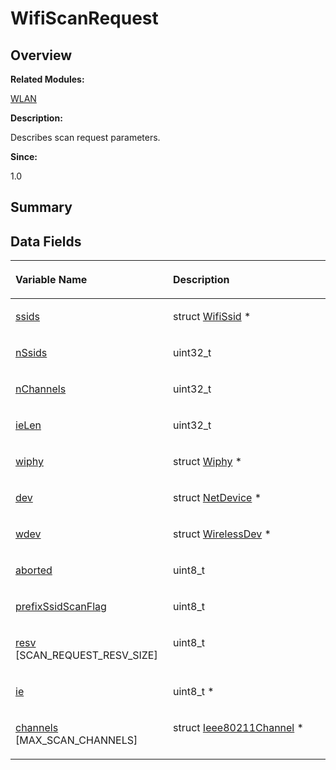 # WifiScanRequest<a name="EN-US_TOPIC_0000001055358150"></a>

## **Overview**<a name="section1909399662093537"></a>

**Related Modules:**

[WLAN](wlan.md)

**Description:**

Describes scan request parameters. 

**Since:**

1.0

## **Summary**<a name="section159153441093537"></a>

## Data Fields<a name="pub-attribs"></a>

<a name="table1786976054093537"></a>
<table><thead align="left"><tr id="row116437298093537"><th class="cellrowborder" valign="top" width="50%" id="mcps1.1.3.1.1"><p id="p992170511093537"><a name="p992170511093537"></a><a name="p992170511093537"></a>Variable Name</p>
</th>
<th class="cellrowborder" valign="top" width="50%" id="mcps1.1.3.1.2"><p id="p1230596905093537"><a name="p1230596905093537"></a><a name="p1230596905093537"></a>Description</p>
</th>
</tr>
</thead>
<tbody><tr id="row964028294093537"><td class="cellrowborder" valign="top" width="50%" headers="mcps1.1.3.1.1 "><p id="p206734648093537"><a name="p206734648093537"></a><a name="p206734648093537"></a><a href="wlan.md#ga761056fae3d79073bbc33ad3f00a7319">ssids</a></p>
</td>
<td class="cellrowborder" valign="top" width="50%" headers="mcps1.1.3.1.2 "><p id="p1469755413093537"><a name="p1469755413093537"></a><a name="p1469755413093537"></a>struct <a href="wifissid.md">WifiSsid</a> * </p>
</td>
</tr>
<tr id="row1475595341093537"><td class="cellrowborder" valign="top" width="50%" headers="mcps1.1.3.1.1 "><p id="p1668111704093537"><a name="p1668111704093537"></a><a name="p1668111704093537"></a><a href="wlan.md#gaf7bf0f80492f28c7c285f8023505bb8e">nSsids</a></p>
</td>
<td class="cellrowborder" valign="top" width="50%" headers="mcps1.1.3.1.2 "><p id="p831768643093537"><a name="p831768643093537"></a><a name="p831768643093537"></a>uint32_t </p>
</td>
</tr>
<tr id="row961045682093537"><td class="cellrowborder" valign="top" width="50%" headers="mcps1.1.3.1.1 "><p id="p1079063445093537"><a name="p1079063445093537"></a><a name="p1079063445093537"></a><a href="wlan.md#ga3150e4a25b1800ee713e08fbf9077116">nChannels</a></p>
</td>
<td class="cellrowborder" valign="top" width="50%" headers="mcps1.1.3.1.2 "><p id="p34899903093537"><a name="p34899903093537"></a><a name="p34899903093537"></a>uint32_t </p>
</td>
</tr>
<tr id="row1143510312093537"><td class="cellrowborder" valign="top" width="50%" headers="mcps1.1.3.1.1 "><p id="p800902216093537"><a name="p800902216093537"></a><a name="p800902216093537"></a><a href="wlan.md#gaa26674156ac0814fbc1f45b8e11b7b9f">ieLen</a></p>
</td>
<td class="cellrowborder" valign="top" width="50%" headers="mcps1.1.3.1.2 "><p id="p1712148920093537"><a name="p1712148920093537"></a><a name="p1712148920093537"></a>uint32_t </p>
</td>
</tr>
<tr id="row1822134606093537"><td class="cellrowborder" valign="top" width="50%" headers="mcps1.1.3.1.1 "><p id="p524701564093537"><a name="p524701564093537"></a><a name="p524701564093537"></a><a href="wlan.md#ga43dd029f6f34ccb0255e519aded47478">wiphy</a></p>
</td>
<td class="cellrowborder" valign="top" width="50%" headers="mcps1.1.3.1.2 "><p id="p2125583310093537"><a name="p2125583310093537"></a><a name="p2125583310093537"></a>struct <a href="wiphy.md">Wiphy</a> * </p>
</td>
</tr>
<tr id="row923155366093537"><td class="cellrowborder" valign="top" width="50%" headers="mcps1.1.3.1.1 "><p id="p1978477402093537"><a name="p1978477402093537"></a><a name="p1978477402093537"></a><a href="wlan.md#gada8e463843d9e5fef133d41fd745dc42">dev</a></p>
</td>
<td class="cellrowborder" valign="top" width="50%" headers="mcps1.1.3.1.2 "><p id="p766046444093537"><a name="p766046444093537"></a><a name="p766046444093537"></a>struct <a href="netdevice.md">NetDevice</a> * </p>
</td>
</tr>
<tr id="row1722871975093537"><td class="cellrowborder" valign="top" width="50%" headers="mcps1.1.3.1.1 "><p id="p777261357093537"><a name="p777261357093537"></a><a name="p777261357093537"></a><a href="wlan.md#ga09f1cdfc6c524ca96aed6b1894baa720">wdev</a></p>
</td>
<td class="cellrowborder" valign="top" width="50%" headers="mcps1.1.3.1.2 "><p id="p1876813720093537"><a name="p1876813720093537"></a><a name="p1876813720093537"></a>struct <a href="wirelessdev.md">WirelessDev</a> * </p>
</td>
</tr>
<tr id="row2086265524093537"><td class="cellrowborder" valign="top" width="50%" headers="mcps1.1.3.1.1 "><p id="p2040654393093537"><a name="p2040654393093537"></a><a name="p2040654393093537"></a><a href="wlan.md#ga32ea10f832c5a03971033d5f44f3ef6c">aborted</a></p>
</td>
<td class="cellrowborder" valign="top" width="50%" headers="mcps1.1.3.1.2 "><p id="p1692885300093537"><a name="p1692885300093537"></a><a name="p1692885300093537"></a>uint8_t </p>
</td>
</tr>
<tr id="row791048291093537"><td class="cellrowborder" valign="top" width="50%" headers="mcps1.1.3.1.1 "><p id="p1868701602093537"><a name="p1868701602093537"></a><a name="p1868701602093537"></a><a href="wlan.md#ga5b6c8df255d62a73114aad42c1e4868d">prefixSsidScanFlag</a></p>
</td>
<td class="cellrowborder" valign="top" width="50%" headers="mcps1.1.3.1.2 "><p id="p808997078093537"><a name="p808997078093537"></a><a name="p808997078093537"></a>uint8_t </p>
</td>
</tr>
<tr id="row1648447297093537"><td class="cellrowborder" valign="top" width="50%" headers="mcps1.1.3.1.1 "><p id="p428924301093537"><a name="p428924301093537"></a><a name="p428924301093537"></a><a href="wlan.md#ga9bb2fd298749eab513163e3a7a2b03ee">resv</a> [SCAN_REQUEST_RESV_SIZE]</p>
</td>
<td class="cellrowborder" valign="top" width="50%" headers="mcps1.1.3.1.2 "><p id="p708250669093537"><a name="p708250669093537"></a><a name="p708250669093537"></a>uint8_t </p>
</td>
</tr>
<tr id="row207093620093537"><td class="cellrowborder" valign="top" width="50%" headers="mcps1.1.3.1.1 "><p id="p828876280093537"><a name="p828876280093537"></a><a name="p828876280093537"></a><a href="wlan.md#ga92b16a60570fd1d28b948ee43f9b0124">ie</a></p>
</td>
<td class="cellrowborder" valign="top" width="50%" headers="mcps1.1.3.1.2 "><p id="p649732436093537"><a name="p649732436093537"></a><a name="p649732436093537"></a>uint8_t * </p>
</td>
</tr>
<tr id="row1792428381093537"><td class="cellrowborder" valign="top" width="50%" headers="mcps1.1.3.1.1 "><p id="p1207527658093537"><a name="p1207527658093537"></a><a name="p1207527658093537"></a><a href="wlan.md#gaabb5ffed3a294507d4f51d598fd98717">channels</a> [MAX_SCAN_CHANNELS]</p>
</td>
<td class="cellrowborder" valign="top" width="50%" headers="mcps1.1.3.1.2 "><p id="p122052805093537"><a name="p122052805093537"></a><a name="p122052805093537"></a>struct <a href="ieee80211channel.md">Ieee80211Channel</a> * </p>
</td>
</tr>
</tbody>
</table>


